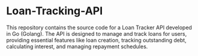 # Loan-Tracking-API
This repository contains the source code for a Loan Tracker API developed in Go (Golang). The API is designed to manage and track loans for users, providing essential features like loan creation, tracking outstanding debt, calculating interest, and managing repayment schedules.
